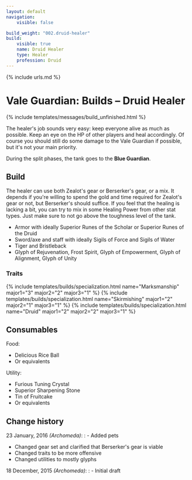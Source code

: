 ```yaml
---
layout: default
navigation:
    visible: false

build_weight: "002.druid-healer"
build:
    visible: true
    name: Druid Healer
    type: Healer
    profession: Druid
---
```

{% include urls.md %}

# Vale Guardian: Builds &ndash; Druid Healer
{% include templates/messages/build_unfinished.html %}

The healer's job sounds very easy: keep everyone alive as much as possible.
Keep an eye on the HP of other players and heal accordingly.
Of course you should still do some damage to the Vale Guardian if possible, but it's not your main priority.

During the split phases, the tank goes to the **Blue Guardian**.

## Build
The healer can use both Zealot's gear or Berserker's gear, or a mix.
It depends if you're willing to spend the gold and time required for Zealot's gear or not, but Berserker's should suffice.
If you feel that the healing is lacking a bit, you can try to mix in some Healing Power from other stat types.
Just make sure to not go above the toughness level of the tank.

- Armor with ideally Superior Runes of the Scholar or Superior Runes of the Druid
- Sword/axe and staff with ideally Sigils of Force and Sigils of Water
- Tiger and Bristleback
- Glyph of Rejuvenation, Frost Spirit, Glyph of Empowerment, Glyph of Alignment, Glyph of Unity

### Traits
{% include templates/builds/specialization.html name="Marksmanship" major1="3" major2="2" major3="1" %}
{% include templates/builds/specialization.html name="Skirmishing" major1="2" major2="1" major3="1" %}
{% include templates/builds/specialization.html name="Druid" major1="2" major2="2" major3="1" %}

## Consumables
Food:

- Delicious Rice Ball
- Or equivalents

Utility:

- Furious Tuning Crystal
- Superior Sharpening Stone
- Tin of Fruitcake
- Or equivalents

## Change history
23 January, 2016 *(Archomeda)*:
: - Added pets
- Changed gear set and clarified that Berserker's gear is viable
- Changed traits to be more offensive
- Changed utilities to mostly glyphs

18 December, 2015 *(Archomeda)*:
: - Initial draft
